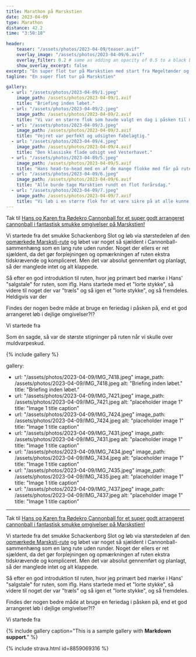 ```yaml
---
title: Marathon på Marskstien
date: 2023-04-09
type: Marathon
distance: 42.2
time: "3:50:18"

header:
    teaser: "/assets/photos/2023-04-09/teaser.avif"
    overlay_image: "/assets/photos/2023-04-09/6.avif"
    overlay_filter: 0.2 # same as adding an opacity of 0.5 to a black background
    show_overlay_excerpt: false
excerpt: "En super flot tur på Marskstien med start fra Møgeltønder og forbi Højer Sluse."
tagline: "En super flot tur på Marskstien"

gallery:
  - url: "/assets/photos/2023-04-09/1.jpeg"
    image_path: /assets/photos/2023-04-09/1.avif
    title: "Briefing inden løbet."
  - url: "/assets/photos/2023-04-09/2.jpeg"
    image_path: /assets/photos/2023-04-09/2.avif
    title: "Vi var en større flok som havde valgt en dag i påsken til marathon."
  - url: "/assets/photos/2023-04-09/3.jpeg"
    image_path: /assets/photos/2023-04-09/3.avif
    title: "Vejret var perfekt og udsigten fabelagtig."
  - url: "/assets/photos/2023-04-09/4.jpeg"
    image_path: /assets/photos/2023-04-09/4.avif
    title: "Den klassiske flade udsigt ved Vesterhavet."
  - url: "/assets/photos/2023-04-09/5.jpeg"
    image_path: /assets/photos/2023-04-09/5.avif
    title: "Hans head-to-head med en af de mange flokke med får på ruten."
  - url: "/assets/photos/2023-04-09/6.jpeg"
    image_path: /assets/photos/2023-04-09/6.avif
    title: "Alle burde tage Marsktien rundt en flot forårsdag."
  - url: "/assets/photos/2023-04-09/7.jpeg"
    image_path: /assets/photos/2023-04-09/7.avif
    title: "Vi løb i en større flok for at være sikre på at alle kunne finde vej."
---
```


Tak til <a href="http://rødekrocannonball.noteit.dk/moegeltoender-cannonball/loeb/marathon-paa-marskstien-2023/">Hans og Karen fra Rødekro Cannonball for et super godt arrangeret cannonball i fantastisk smukke omgivelser på Marskstien!</a>

Vi startede fra det smukke Schackenborg Slot og løb via størstedelen af den <a href="https://toendermarsken.dk/marskstien/">opmærkede Marsksti-rute</a> og løbet var noget så sjældent i Cannonball-sammenhæng som en lang rute uden runder. Noget der ellers er ret sjældent, da det gør forplejningen og opmærkningen af ruten ekstra tidskrævende og kompliceret. Men det var absolut gennemført og planlagt, så der manglede intet og alt klappede.

Så efter en god introduktion til ruten, hvor jeg primært bed mærke i Hans' "salgstale" for ruten, som iflg. Hans startede med et "lorte stykke", så videre til noget der var "træls" og så igen et "lorte stykke", og så fremdeles. Heldigvis var der


Findes der nogen bedre måde at bruge en feriedag i påsken på, end et god arrangeret løb i dejlige omgivelser?!?

Vi startede fra 

Som én sagde, så var de største stigninger på ruten når vi skulle over muldvarpeskud.

{% include gallery %}

gallery:
  - url: "/assets/photos/2023-04-09/IMG_7418.jpeg"
    image_path: /assets/photos/2023-04-09/IMG_7418.jpeg
    alt: "Briefing inden løbet."
    title: "Briefing inden løbet."
  - url: "/assets/photos/2023-04-09/IMG_7421.jpeg"
    image_path: /assets/photos/2023-04-09/IMG_7421.jpeg
    alt: "placeholder image 1"
    title: "Image 1 title caption"
  - url: "/assets/photos/2023-04-09/IMG_7424.jpeg"
    image_path: /assets/photos/2023-04-09/IMG_7424.jpeg
    alt: "placeholder image 1"
    title: "Image 1 title caption"
  - url: "/assets/photos/2023-04-09/IMG_7431.jpeg"
    image_path: /assets/photos/2023-04-09/IMG_7431.jpeg
    alt: "placeholder image 1"
    title: "Image 1 title caption"
  - url: "/assets/photos/2023-04-09/IMG_7434.jpeg"
    image_path: /assets/photos/2023-04-09/IMG_7434.jpeg
    alt: "placeholder image 1"
    title: "Image 1 title caption"
  - url: "/assets/photos/2023-04-09/IMG_7435.jpeg"
    image_path: /assets/photos/2023-04-09/IMG_7435.jpeg
    alt: "placeholder image 1"
    title: "Image 1 title caption"
  - url: "/assets/photos/2023-04-09/IMG_7437.jpeg"
    image_path: /assets/photos/2023-04-09/IMG_7437.jpeg
    alt: "placeholder image 1"
    title: "Image 1 title caption"
---

Tak til <a href="http://rødekrocannonball.noteit.dk/moegeltoender-cannonball/loeb/marathon-paa-marskstien-2023/">Hans og Karen fra Rødekro Cannonball for et super godt arrangeret cannonball i fantastisk smukke omgivelser på Marskstien!</a>

Vi startede fra det smukke Schackenborg Slot og løb via størstedelen af den <a href="https://toendermarsken.dk/marskstien/">opmærkede Marsksti-rute</a> og løbet var noget så sjældent i Cannonball-sammenhæng som en lang rute uden runder. Noget der ellers er ret sjældent, da det gør forplejningen og opmærkningen af ruten ekstra tidskrævende og kompliceret. Men det var absolut gennemført og planlagt, så der manglede intet og alt klappede.

Så efter en god introduktion til ruten, hvor jeg primært bed mærke i Hans' "salgstale" for ruten, som iflg. Hans startede med et "lorte stykke", så videre til noget der var "træls" og så igen et "lorte stykke", og så fremdeles.

Findes der nogen bedre måde at bruge en feriedag i påsken på, end et god arrangeret løb i dejlige omgivelser?!?

Vi startede fra 

{% include gallery caption="This is a sample gallery with **Markdown support**." %}

{% include strava.html id=8859069316 %}

